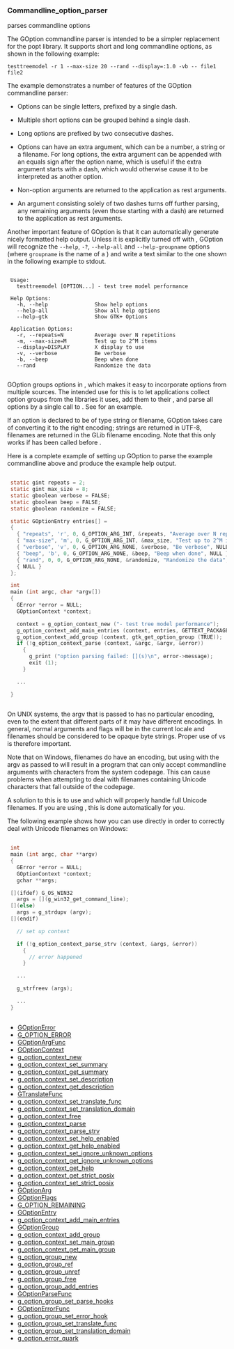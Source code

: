 ### Commandline_option_parser

parses commandline options

 The GOption commandline parser is intended to be a simpler replacement
 for the popt library. It supports short and long commandline options,
 as shown in the following example:

 `testtreemodel -r 1 --max-size 20 --rand --display=:1.0 -vb -- file1 file2`

 The example demonstrates a number of features of the GOption
 commandline parser:

 - Options can be single letters, prefixed by a single dash.

 - Multiple short options can be grouped behind a single dash.

 - Long options are prefixed by two consecutive dashes.

 - Options can have an extra argument, which can be a number, a string or
   a filename. For long options, the extra argument can be appended with
   an equals sign after the option name, which is useful if the extra
   argument starts with a dash, which would otherwise cause it to be
   interpreted as another option.

 - Non-option arguments are returned to the application as rest arguments.

 - An argument consisting solely of two dashes turns off further parsing,
   any remaining arguments (even those starting with a dash) are returned
   to the application as rest arguments.

 Another important feature of GOption is that it can automatically
 generate nicely formatted help output. Unless it is explicitly turned
 off with [](g_option_context_set_help_enabled), GOption will recognize
 the `--help`, `-?`, `--help-all` and `--help-groupname` options
 (where `groupname` is the name of a [](GOptionGroup)) and write a text
 similar to the one shown in the following example to stdout.

 
```

 Usage:
   testtreemodel [OPTION...] - test tree model performance
  
 Help Options:
   -h, --help               Show help options
   --help-all               Show all help options
   --help-gtk               Show GTK+ Options
  
 Application Options:
   -r, --repeats=N          Average over N repetitions
   -m, --max-size=M         Test up to 2^M items
   --display=DISPLAY        X display to use
   -v, --verbose            Be verbose
   -b, --beep               Beep when done
   --rand                   Randomize the data
 
```


 GOption groups options in [](GOptionGroups), which makes it easy to
 incorporate options from multiple sources. The intended use for this is
 to let applications collect option groups from the libraries it uses,
 add them to their [](GOptionContext), and parse all options by a single call
 to [](g_option_context_parse). See [](gtk_get_option_group) for an example.

 If an option is declared to be of type string or filename, GOption takes
 care of converting it to the right encoding; strings are returned in
 UTF-8, filenames are returned in the GLib filename encoding. Note that
 this only works if [](setlocale) has been called before
 [](g_option_context_parse).

 Here is a complete example of setting up GOption to parse the example
 commandline above and produce the example help output.
 
```C
 
 static gint repeats = 2;
 static gint max_size = 8;
 static gboolean verbose = FALSE;
 static gboolean beep = FALSE;
 static gboolean randomize = FALSE;

 static GOptionEntry entries[] =
 {
   { "repeats", 'r', 0, G_OPTION_ARG_INT, &repeats, "Average over N repetitions", "N" },
   { "max-size", 'm', 0, G_OPTION_ARG_INT, &max_size, "Test up to 2^M items", "M" },
   { "verbose", 'v', 0, G_OPTION_ARG_NONE, &verbose, "Be verbose", NULL },
   { "beep", 'b', 0, G_OPTION_ARG_NONE, &beep, "Beep when done", NULL },
   { "rand", 0, 0, G_OPTION_ARG_NONE, &randomize, "Randomize the data", NULL },
   { NULL }
 };

 int
 main (int argc, char *argv[])
 {
   GError *error = NULL;
   GOptionContext *context;

   context = g_option_context_new ("- test tree model performance");
   g_option_context_add_main_entries (context, entries, GETTEXT_PACKAGE);
   g_option_context_add_group (context, gtk_get_option_group (TRUE));
   if (!g_option_context_parse (context, &argc, &argv, &error))
     {
       g_print ("option parsing failed: [](s)\n", error->message);
       exit (1);
     }

   ...

 }
 
```


 On UNIX systems, the argv that is passed to [](main) has no particular
 encoding, even to the extent that different parts of it may have
 different encodings.  In general, normal arguments and flags will be
 in the current locale and filenames should be considered to be opaque
 byte strings.  Proper use of [](G_OPTION_ARG_FILENAME) vs
 [](G_OPTION_ARG_STRING) is therefore important.

 Note that on Windows, filenames do have an encoding, but using
 [](GOptionContext) with the argv as passed to [](main) will result in a
 program that can only accept commandline arguments with characters
 from the system codepage.  This can cause problems when attempting to
 deal with filenames containing Unicode characters that fall outside
 of the codepage.

 A solution to this is to use [](g_win32_get_command_line) and
 [](g_option_context_parse_strv) which will properly handle full Unicode
 filenames.  If you are using [](GApplication), this is done
 automatically for you.

 The following example shows how you can use [](GOptionContext) directly
 in order to correctly deal with Unicode filenames on Windows:

 
```C
 
 int
 main (int argc, char **argv)
 {
   GError *error = NULL;
   GOptionContext *context;
   gchar **args;

 [](ifdef) G_OS_WIN32
   args = [](g_win32_get_command_line);
 [](else)
   args = g_strdupv (argv);
 [](endif)

   // set up context

   if (!g_option_context_parse_strv (context, &args, &error))
     {
       // error happened
     }

   ...

   g_strfreev (args);

   ...
 }
 
```


* [GOptionError]()
* [G_OPTION_ERROR]()
* [GOptionArgFunc]()
* [GOptionContext]()
* [g_option_context_new]()
* [g_option_context_set_summary]()
* [g_option_context_get_summary]()
* [g_option_context_set_description]()
* [g_option_context_get_description]()
* [GTranslateFunc]()
* [g_option_context_set_translate_func]()
* [g_option_context_set_translation_domain]()
* [g_option_context_free]()
* [g_option_context_parse]()
* [g_option_context_parse_strv]()
* [g_option_context_set_help_enabled]()
* [g_option_context_get_help_enabled]()
* [g_option_context_set_ignore_unknown_options]()
* [g_option_context_get_ignore_unknown_options]()
* [g_option_context_get_help]()
* [g_option_context_get_strict_posix]()
* [g_option_context_set_strict_posix]()
* [GOptionArg]()
* [GOptionFlags]()
* [G_OPTION_REMAINING]()
* [GOptionEntry]()
* [g_option_context_add_main_entries]()
* [GOptionGroup]()
* [g_option_context_add_group]()
* [g_option_context_set_main_group]()
* [g_option_context_get_main_group]()
* [g_option_group_new]()
* [g_option_group_ref]()
* [g_option_group_unref]()
* [g_option_group_free]()
* [g_option_group_add_entries]()
* [GOptionParseFunc]()
* [g_option_group_set_parse_hooks]()
* [GOptionErrorFunc]()
* [g_option_group_set_error_hook]()
* [g_option_group_set_translate_func]()
* [g_option_group_set_translation_domain]()
* [g_option_error_quark]()
